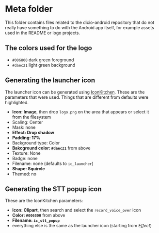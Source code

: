 # Meta folder

This folder contains files related to the dicio-android repository that do not really have something to do with the Android app itself, for example assets used in the README or logo projects.

## The colors used for the logo

- `#006800` dark green foreground
- `#daec21` light green background

## Generating the launcher icon

The launcher icon can be generated using [IconKitchen](https://icon.kitchen). These are the parameters that were used. Things that are different from defaults were highlighted.
- **Icon: Image**, then drop `logo.png` on the area that appears or select it from the filesystem
- Scaling: Center
- Mask: none
- **Effect: Drop shadow**
- **Padding: 17%**
- Background type: Color
- **Bakcground color: `#daec21`** from above
- Texture: None
- Badge: none
- Filename: none (defaults to `ic_launcher`)
- **Shape: Squircle**
- Themed: no

## Generating the STT popup icon

These are the IconKitchen parameters:
- **Icon: Clipart**, then search and select the `record_voice_over` icon
- **Color: `#006800`** from above
- **Filename: `ic_stt_popup`**
- everything else is the same as the launcher icon (starting from *Effect*)

